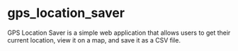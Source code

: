 # gps_location_saver
GPS Location Saver is a simple web application that allows users to get their current location, view it on a map, and save it as a CSV file.
